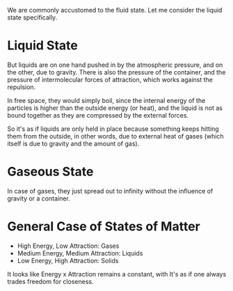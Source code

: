 We are commonly accustomed to the fluid state. Let me consider the liquid state specifically.
# Liquid State
But liquids are on one hand pushed in by the atmospheric pressure, and on the other, due to gravity. There is also the pressure of the container, and the pressure of intermolecular forces of attraction, which works against the repulsion.

In free space, they would simply boil, since the internal energy of the particles is higher than the outside energy (or heat), and the liquid is not as bound together as they are compressed by the external forces.

So it's as if liquids are only held in place because something keeps hitting them from the outside, in other words, due to external heat of gases (which itself is due to gravity and the amount of gas).
# Gaseous State
In case of gases, they just spread out to infinity without the influence of gravity or a container.
# General Case of States of Matter
- High Energy, Low Attraction: Gases
- Medium Energy, Medium Attraction: Liquids
- Low Energy, High Attraction: Solids

It looks like Energy x Attraction remains a constant, with 
It's as if one always trades freedom for closeness.